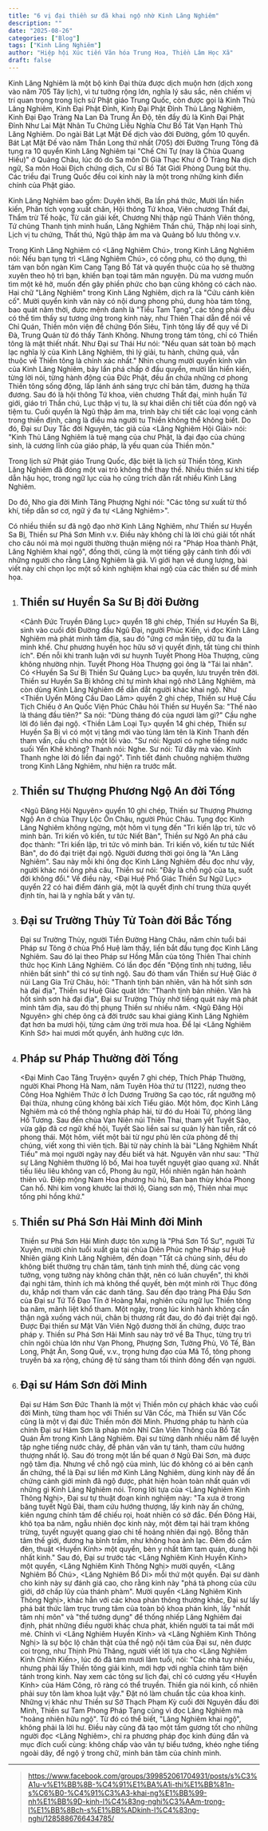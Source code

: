 ```yaml
---
title: "6 vị đại thiền sư đã khai ngộ nhờ Kinh Lăng Nghiêm"
description: ""
date: "2025-08-26"
categories: ["Blog"]
tags: ["Kinh Lăng Nghiêm"]
author: "Hiệp hội Xúc tiến Văn hóa Trung Hoa, Thiền Lâm Học Xã"
draft: false
---
```


Kinh Lăng Nghiêm là một bộ kinh Đại thừa được dịch muộn hơn (dịch xong vào năm 705 Tây lịch), vì tư tưởng rộng lớn, nghĩa lý sâu sắc, nên chiếm vị trí quan trọng trong lịch sử Phật giáo Trung Quốc, còn được gọi là Kinh Thủ Lăng Nghiêm, Kinh Đại Phật Đỉnh, Kinh Đại Phật Đỉnh Thủ Lăng Nghiêm, Kinh Đại Đạo Tràng Na Lan Đà Trung Ấn Độ, tên đầy đủ là Kinh Đại Phật Đỉnh Như Lai Mật Nhân Tu Chứng Liễu Nghĩa Chư Bồ Tát Vạn Hạnh Thủ Lăng Nghiêm. Do ngài Bát Lạt Mật Đế dịch vào đời Đường, gồm 10 quyển. Bát Lạt Mật Đế vào năm Thần Long thứ nhất (705) đời Đường Trung Tông đã tụng ra 10 quyển Kinh Lăng Nghiêm tại "Chế Chỉ Tự (nay là Chùa Quang Hiếu)" ở Quảng Châu, lúc đó do Sa môn Di Già Thạc Khư ở Ô Tràng Na dịch ngữ, Sa môn Hoài Địch chứng dịch, Cư sĩ Bồ Tát Giới Phòng Dung bút thụ. Các triều đại Trung Quốc đều coi kinh này là một trong những kinh điển chính của Phật giáo.

Kinh Lăng Nghiêm bao gồm: Duyên khởi, Ba lần phá thức, Mười lần hiển kiến, Phân tích vọng xuất chân, Hội thông Tứ khoa, Viên chương Thất đại, Thẩm trừ Tế hoặc, Từ căn giải kết, Chương Nhị thập ngũ Thánh Viên thông, Tứ chủng Thanh tịnh minh huấn, Lăng Nghiêm Thần chú, Thập nhị loại sinh, Lịch vị tu chứng, Thất thú, Ngũ thập âm ma và Quảng bố lưu thông v.v.

Trong Kinh Lăng Nghiêm có <Lăng Nghiêm Chú>, trong Kinh Lăng Nghiêm nói: Nếu bạn tụng trì <Lăng Nghiêm Chú>, có công phu, có thọ dụng, thì tám vạn bốn ngàn Kim Cang Tạng Bồ Tát và quyến thuộc của họ sẽ thường xuyên theo hộ trì bạn, khiến bạn toại tâm mãn nguyện. Dù ma vương muốn tìm một kẽ hở, muốn đến gây phiền phức cho bạn cũng không có cách nào. Hai chữ "Lăng Nghiêm" trong Kinh Lăng Nghiêm, dịch ra là "Cứu cánh kiên cố".
Mười quyển kinh văn này có nội dung phong phú, dung hòa tám tông, bao quát năm thời, được mệnh danh là "Tiểu Tam Tạng", các tông phái đều có thể tìm thấy sự tương ứng trong kinh này, như Thiên Thai dẫn để nói về Chỉ Quán, Thiền môn viện để chứng Đốn Siêu, Tịnh tông lấy để quy về Di Đà, Trung Quán từ đó thấy Tánh Không. Nhưng trong tám tông, chỉ có Thiền tông là mật thiết nhất. Như Đại sư Thái Hư nói: "Nếu quan sát toàn bộ mạch lạc nghĩa lý của Kinh Lăng Nghiêm, thì lý giải, tu hành, chứng quả, vẫn thuộc về Thiền tông là chính xác nhất." Nhìn chung mười quyển kinh văn của Kinh Lăng Nghiêm, bảy lần phá chấp ở đầu quyển, mười lần hiển kiến, từng lời nói, từng hành động của Đức Phật, đều ẩn chứa những cơ phong Thiền tông sống động, lấp lánh ánh sáng trực chỉ bản tâm, đương hạ thừa đương. Sau đó là hội thông Tứ khoa, viên chương Thất đại, minh huấn Tứ giới, giáo trì Thần chú, Lục thập vị tu, là sự khai diễn chi tiết của đốn ngộ và tiệm tu. Cuối quyển là Ngũ thập âm ma, trình bày chi tiết các loại vọng cảnh trong thiền định, càng là điều mà người tu Thiền không thể không biết. Do đó, Đại sư Duy Tắc đời Nguyên, tác giả của <Lăng Nghiêm Hội Giải> nói: "Kinh Thủ Lăng Nghiêm là tuệ mạng của chư Phật, là đại đạo của chúng sinh, là cương lĩnh của giáo pháp, là yếu quan của Thiền môn."

Trong lịch sử Phật giáo Trung Quốc, đặc biệt là lịch sử Thiền tông, Kinh Lăng Nghiêm đã đóng một vai trò không thể thay thế. 
Nhiều thiền sư khi tiếp dẫn hậu học, trong ngữ lục của họ cũng trích dẫn rất nhiều Kinh Lăng Nghiêm. 

Do đó, Nho gia đời Minh Tăng Phượng Nghi nói: "Các tông sư xuất từ thổ khí, tiếp dẫn sơ cơ, ngữ ý đa tự <Lăng Nghiêm>". 

Có nhiều thiền sư đã ngộ đạo nhờ Kinh Lăng Nghiêm, như Thiền sư Huyền Sa Bị, Thiền sư Phá Sơn Minh v.v. 
Điều này không chỉ là lời chú giải tốt nhất cho câu nói mà mọi người thường thuận miệng nói ra "Pháp Hoa thành Phật, Lăng Nghiêm khai ngộ", đồng thời, cũng là một tiếng gậy cảnh tỉnh đối với những người cho rằng Lăng Nghiêm là giả. Vì giới hạn về dung lượng, bài viết này chỉ chọn lọc một số kinh nghiệm khai ngộ của các thiền sư để minh họa.

1. ## Thiền sư Huyền Sa Sư Bị đời Đường

   <Cảnh Đức Truyền Đăng Lục> quyển 18 ghi chép, Thiền sư Huyền Sa Bị, sinh vào cuối đời Đường đầu Ngũ Đại, người Phúc Kiến, vì đọc Kinh Lăng Nghiêm mà phát minh tâm địa, sau đó "ứng cơ mẫn tiệp, dữ tu đa la minh khế. Chư phương huyền học hữu sở vị quyết định, tất tùng chi thỉnh ích". Đến nỗi khi tranh luận với sư huynh Tuyết Phong Hòa Thượng, cũng không nhường nhịn. Tuyết Phong Hòa Thượng gọi ông là "Tái lai nhân". Có <Huyền Sa Sư Bị Thiền Sư Quảng Lục> ba quyển, lưu truyền trên đời. Thiền sư Huyền Sa Bị không chỉ tự mình khai ngộ nhờ Lăng Nghiêm, mà còn dùng Kinh Lăng Nghiêm để dẫn dắt người khác khai ngộ. Như <Thiền Uyển Mông Cầu Dao Lâm> quyển 2 ghi chép, Thiền sư Huệ Cầu Tịch Chiếu ở An Quốc Viện Phúc Châu hỏi Thiền sư Huyền Sa: "Thế nào là tháng đầu tiên?" Sa nói: "Dùng tháng đó của ngươi làm gì?" Cầu nghe lời đó liền đại ngộ. <Thiền Lâm Loại Tụ> quyển 14 ghi chép, Thiền sư Huyền Sa Bị vì có một vị tăng mới vào tùng lâm tên là Kính Thanh đến tham vấn, cầu chỉ cho một lối vào. "Sư nói: Ngươi có nghe tiếng nước suối Yển Khê không? Thanh nói: Nghe. Sư nói: Từ đây mà vào. Kính Thanh nghe lời đó liền đại ngộ". Tình tiết đánh chuông nghiệm thường trong Kinh Lăng Nghiêm, như hiện ra trước mắt.

2. ## Thiền sư Thượng Phương Ngộ An đời Tống

   <Ngũ Đăng Hội Nguyên> quyển 10 ghi chép, Thiền sư Thượng Phương Ngộ An ở chùa Thụy Lộc Ôn Châu, người Phúc Châu. Tụng đọc Kinh Lăng Nghiêm không ngừng, một hôm vì tụng đến "Tri kiến lập tri, tức vô minh bản. Tri kiến vô kiến, tư tức Niết Bàn", Thiền sư Ngộ An phá câu đọc thành: "Tri kiến lập, tri tức vô minh bản. Tri kiến vô, kiến tư tức Niết Bàn", do đó đại triệt đại ngộ. Người đương thời gọi ông là "An Lăng Nghiêm". Sau này mỗi khi ông đọc Kinh Lăng Nghiêm đều đọc như vậy, người khác nói ông phá câu, Thiền sư nói: "Đây là chỗ ngộ của ta, suốt đời không đổi."
   Về điều này, <Đại Huệ Phổ Giác Thiền Sư Ngữ Lục> quyển 22 có hai điểm đánh giá, một là quyết định chí trung thừa quyết định tín, hai là y nghĩa bất y văn tự.

3. ## Đại sư Trường Thủy Tử Toàn đời Bắc Tống

   Đại sư Trường Thủy, người Tiền Đường Hàng Châu, năm chín tuổi bái Pháp sư Tông ở chùa Phổ Huệ làm thầy, liền bắt đầu tụng đọc Kinh Lăng Nghiêm. Sau đó lại theo Pháp sư Hồng Mẫn của tông Thiên Thai chính thức học Kinh Lăng Nghiêm. Có lần đọc đến "Động tĩnh nhị tướng, liễu nhiên bất sinh" thì có sự tỉnh ngộ. Sau đó tham vấn Thiền sư Huệ Giác ở núi Lang Gia Trừ Châu, hỏi: "Thanh tịnh bản nhiên, vân hà hốt sinh sơn hà đại địa", Thiền sư Huệ Giác quát lớn: "Thanh tịnh bản nhiên. Vân hà hốt sinh sơn hà đại địa", Đại sư Trường Thủy nhờ tiếng quát này mà phát minh tâm địa, sau đó thị phụng Thiền sư nhiều năm.
   <Ngũ Đăng Hội Nguyên> ghi chép ông cả đời trước sau khai giảng Kinh Lăng Nghiêm đạt hơn ba mươi hội, từng cảm ứng trời mưa hoa. Để lại <Lăng Nghiêm Kinh Sớ> hai mươi mốt quyển, ảnh hưởng cực lớn.

4. ## Pháp sư Pháp Thường đời Tống

   <Đại Minh Cao Tăng Truyện> quyển 7 ghi chép, Thích Pháp Thường, người Khai Phong Hà Nam, năm Tuyên Hòa thứ tư (1122), nương theo Công Hoa Nghiêm Thức ở Ích Dương Trường Sa cạo tóc, rất ngưỡng mộ Đại thừa, nhưng cũng không bài xích Tiểu giáo. Một hôm, đọc Kinh Lăng Nghiêm mà có thể thông nghĩa pháp hải, từ đó du Hoài Tứ, phóng lãng Hồ Tương. Sau đến chùa Vạn Niên núi Thiên Thai, tham yết Tuyết Sào, vừa gặp đã cơ ngữ khế hội, Tuyết Sào liền sai sư quản lý hàn tiễn, rất có phong thái. Một hôm, viết một bài từ ngư phủ lên cửa phòng để thị chúng, viết xong thì viên tịch.
   Bài từ này chính là bài "Lăng Nghiêm Nhất Tiếu" mà mọi người ngày nay đều biết và hát. Nguyên văn như sau: "Thử sự Lăng Nghiêm thường lộ bố, Mai hoa tuyết nguyệt giao quang xứ. Nhất tiếu liêu liêu không vạn cổ, Phong âu ngữ, Hồi nhiên ngân hán hoành thiên vũ. Điệp mộng Nam Hoa phương hủ hủ, Ban ban thùy khóa Phong Can hổ. Nhi kim vong khước lai thời lộ, Giang sơn mộ, Thiên nhai mục tống phi hồng khứ."

5. ## Thiền sư Phá Sơn Hải Minh đời Minh

   Thiền sư Phá Sơn Hải Minh được tôn xưng là "Phá Sơn Tổ Sư", người Tứ Xuyên, mười chín tuổi xuất gia tại chùa Diên Phúc nghe Pháp sư Huệ Nhiên giảng Kinh Lăng Nghiêm, đến đoạn "Tất cả chúng sinh, đều do không biết thường trụ chân tâm, tánh tịnh minh thể, dùng các vọng tưởng, vọng tưởng này không chân thật, nên có luân chuyển", thì khởi đại nghi tâm, thỉnh ích mà không thể quyết, bèn một mình rời Thục đông du, khắp nơi tham vấn các danh tăng. Sau đến đạo tràng Phá Đầu Sơn của Đại sư Tứ Tổ Đạo Tín ở Hoàng Mai, nghiên cứu ngữ lục Thiền tông ba năm, mãnh liệt khổ tham. Một ngày, trong lúc kinh hành không cẩn thận ngã xuống vách núi, chân bị thương rất đau, do đó đại triệt đại ngộ. Được Đại thiền sư Mật Vân Viên Ngộ đương thời ấn chứng, được trao pháp y. Thiền sư Phá Sơn Hải Minh sau này trở về Ba Thục, từng trụ trì chín ngôi chùa lớn như Vạn Phong, Phượng Sơn, Tường Phù, Vô Tế, Bàn Long, Phật Ân, Song Quế, v.v., trọng hưng đạo của Mã Tổ, tông phong truyền bá xa rộng, chúng đệ tử sáng tham tối thỉnh đông đến vạn người.

6. ## Đại sư Hám Sơn đời Minh

   Đại sư Hám Sơn Đức Thanh là một vị Thiền môn cự phách khác vào cuối đời Minh, từng tham học với Thiền sư Vân Cốc, mà Thiền sư Vân Cốc cũng là một vị đại đức Thiền môn đời Minh. Phương pháp tu hành của chính Đại sư Hám Sơn là pháp môn Nhĩ Căn Viên Thông của Bồ Tát Quán Âm trong Kinh Lăng Nghiêm. Đại sư từng dành nhiều năm để luyện tập nghe tiếng nước chảy, để phản văn văn tự tánh, tham cứu hướng thượng nhất lộ. Sau đó trong một lần bế quan ở Ngũ Đài Sơn, mà được ngộ tâm địa. Nhưng về chỗ ngộ của mình, lúc đó không có ai bên cạnh ấn chứng, thế là Đại sư liền mở Kinh Lăng Nghiêm, dùng kinh này để ấn chứng cảnh giới mình đã ngộ được, phát hiện hoàn toàn nhất quán với những gì Kinh Lăng Nghiêm nói. Trong lời tựa của <Lăng Nghiêm Kinh Thông Nghị>, Đại sư tự thuật đoạn kinh nghiệm này: "Ta xưa ở trong băng tuyết Ngũ Đài, tham cứu hướng thượng, lấy kinh này ấn chứng, kiên ngưng chính tâm để chiếu rọi, hoát nhiên có sở đắc. Đến Đông Hải, khô tọa ba năm, ngẫu nhiên đọc kinh này, một đêm tại hải trạm không trừng, tuyết nguyệt quang giao chi tế hoảng nhiên đại ngộ. Bỗng thân tâm thế giới, đương hạ bình trầm, như không hoa ảnh lạc. Đêm đó cầm đèn, thuật <Huyền Kính> một quyển, bèn y nhất tâm tam quán, dung hội nhất kinh."
   Sau đó, Đại sư trước tác <Lăng Nghiêm Kinh Huyền Kính> một quyển, <Lăng Nghiêm Kinh Thông Nghị> mười quyển, <Lăng Nghiêm Bổ Chú>, <Lăng Nghiêm Bổ Di> mỗi thứ một quyển. Đại sư dành cho kinh này sự đánh giá cao, cho rằng kinh này "phá tà phong của cửu giới, dỡ chấp lũy của thánh phàm". Mười quyển <Lăng Nghiêm Kinh Thông Nghị>, khác hẳn với các khoa phán thông thường khác, Đại sư lấy phá bát thức làm trục trung tâm của toàn bộ khoa phán kinh, lấy "nhất tâm nhị môn" và "thể tướng dụng" để thống nhiếp Lăng Nghiêm đại định, phát những điều người khác chưa phát, khiến người ta tai mắt mới mẻ.
   Chính vì <Lăng Nghiêm Huyền Kính> và <Lăng Nghiêm Kinh Thông Nghị> là sự bộc lộ chân thật của thể ngộ nội tâm của Đại sư, nên được coi trọng, như Thịnh Phù Thăng, người viết lời tựa cho <Lăng Nghiêm Kinh Chính Kiến>, lúc đó đã tám mươi lăm tuổi, nói: "Các nhà tuy nhiều, nhưng phải lấy Thiền tông giải kinh, mới hợp với nghĩa chinh tâm biện tánh trong kinh. Nay xem các tông sư lịch đại, chỉ có cương yếu <Huyền Kính> của Hám Công, rõ ràng có thể truyền. Thiền gia nói kinh, cố nhiên phải suy tôn làm khoa luật vậy." Đặt nó làm chuẩn tắc của khoa kinh.
   Những vị khác như Thiền sư Sở Thạch Phạm Kỳ cuối đời Nguyên đầu đời Minh, Thiền sư Tam Phong Pháp Tạng cũng vì đọc Lăng Nghiêm mà "hoảng nhiên hữu ngộ". Từ đó có thể biết, "Lăng Nghiêm khai ngộ", không phải là lời hư. Điều này cũng đã tạo một tấm gương tốt cho những người đọc <Lăng Nghiêm>, chỉ ra phương pháp đọc kinh đúng đắn và mục đích cuối cùng: không chấp vào văn tự biểu tướng, khéo nghe tiếng ngoài dây, để ngộ ý trong chữ, minh bản tâm của chính mình.

***

> https://www.facebook.com/groups/399852061704931/posts/s%C3%A1u-v%E1%BB%8B-%C4%91%E1%BA%A1i-thi%E1%BB%81n-s%C6%B0-%C4%91%C3%A3-khai-ng%E1%BB%99-nh%E1%BB%9D-kinh-l%C4%83ng-nghi%C3%AAm-trong-l%E1%BB%8Bch-s%E1%BB%ADkinh-l%C4%83ng-nghi/1285886766434785/
